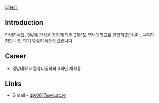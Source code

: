 [![Hits](https://hits.seeyoufarm.com/api/count/incr/badge.svg?url=https%3A%2F%2Fgithub.com%2Fysseo29%2Fhit-counter&count_bg=%23D3AC97&title_bg=%234FBFD9&icon=&icon_color=%23F7F5F5&title=Hits&edge_flat=false)](https://hits.seeyoufarm.com)

## Introduction
안녕하세요.
SW에 관심을 가지게 되어 25년도 영남대학교로 편입하였습니다.
부족하지만 이번 학기 열심히 배워보겠습니다.

## Career
- 영남대학교 컴퓨터공학과 3학년 재학중

## Links
- E-mail - gjw0817@yu.ac.kr

##
